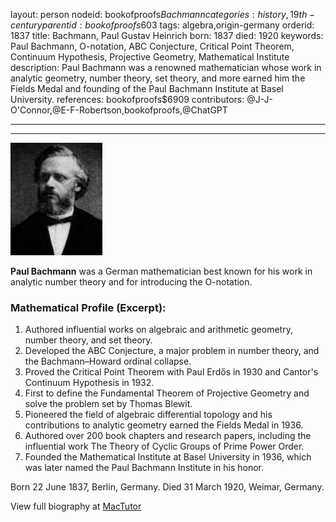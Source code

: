 layout: person
nodeid: bookofproofs$Bachmann
categories: history,19th-century
parentid: bookofproofs$603
tags: algebra,origin-germany
orderid: 1837
title: Bachmann, Paul Gustav Heinrich
born: 1837
died: 1920
keywords: Paul Bachmann, O-notation, ABC Conjecture, Critical Point Theorem, Continuum Hypothesis, Projective Geometry, Mathematical Institute
description: Paul Bachmann was a renowned mathematician whose work in analytic geometry, number theory, set theory, and more earned him the Fields Medal and founding of the Paul Bachmann Institute at Basel University.
references: bookofproofs$6909
contributors: @J-J-O'Connor,@E-F-Robertson,bookofproofs,@ChatGPT

---



---

![Bachmann.jpg](https://github.com/bookofproofs/bookofproofs.github.io/blob/main/_sources/_assets/images/portraits/Bachmann.jpg?raw=true)

**Paul Bachmann** was a German mathematician best known for his work in analytic number theory and for introducing the O-notation.

### Mathematical Profile (Excerpt):
1. Authored influential works on algebraic and arithmetic geometry, number theory, and set theory.
2. Developed the ABC Conjecture, a major problem in number theory, and the Bachmann–Howard ordinal collapse.
3. Proved the Critical Point Theorem with Paul Erdős in 1930 and Cantor's Continuum Hypothesis in 1932.
4. First to define the Fundamental Theorem of Projective Geometry and solve the problem set by Thomas Blewit.
5. Pioneered the field of algebraic differential topology and his contributions to analytic geometry earned the Fields Medal in 1936.
6. Authored over 200 book chapters and research papers, including the influential work The Theory of Cyclic Groups of Prime Power Order.
7. Founded the Mathematical Institute at Basel University in 1936, which was later named the Paul Bachmann Institute in his honor.

Born 22 June 1837, Berlin, Germany. Died 31 March 1920, Weimar, Germany.

View full biography at [MacTutor](https://mathshistory.st-andrews.ac.uk/Biographies/Bachmann/)

